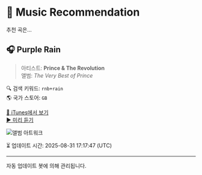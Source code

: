 
# 🎵 Music Recommendation

추천 곡은...

## 🎧 Purple Rain  
> 아티스트: **Prince & The Revolution**  
> 앨범: _The Very Best of Prince_  

🔍 검색 키워드: `rnb+rain`  
🌎 국가 스토어: `GB`

[🔗 iTunes에서 보기](https://music.apple.com/gb/album/purple-rain/175020481?i=175021107&uo=4)  
[▶️ 미리 듣기](https://audio-ssl.itunes.apple.com/itunes-assets/AudioPreview211/v4/c2/cd/35/c2cd359c-0afd-75ed-6a70-f76a5666b3b4/mzaf_17709396592479188430.plus.aac.p.m4a)

![앨범 아트워크](https://is1-ssl.mzstatic.com/image/thumb/Music124/v4/e7/e5/24/e7e52457-3bd0-45d3-f4f9-ddc58689d050/dj.yupswquk.jpg/100x100bb.jpg)

⏳ 업데이트 시간: 2025-08-31 17:17:47 (UTC)

---
자동 업데이트 봇에 의해 관리됩니다.
